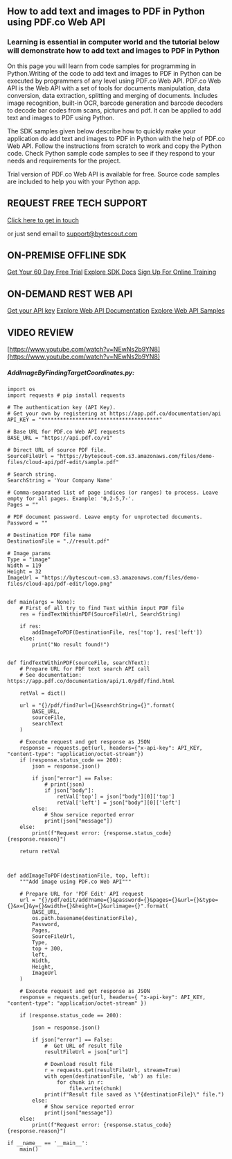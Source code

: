 ## How to add text and images to PDF in Python using PDF.co Web API

### Learning is essential in computer world and the tutorial below will demonstrate how to add text and images to PDF in Python

On this page you will learn from code samples for programming in Python.Writing of the code to add text and images to PDF in Python can be executed by programmers of any level using PDF.co Web API. PDF.co Web API is the Web API with a set of tools for documents manipulation, data conversion, data extraction, splitting and merging of documents. Includes image recognition, built-in OCR, barcode generation and barcode decoders to decode bar codes from scans, pictures and pdf. It can be applied to add text and images to PDF using Python.

The SDK samples given below describe how to quickly make your application do add text and images to PDF in Python with the help of PDF.co Web API. Follow the instructions from scratch to work and copy the Python code. Check Python sample code samples to see if they respond to your needs and requirements for the project.

Trial version of PDF.co Web API is available for free. Source code samples are included to help you with your Python app.

## REQUEST FREE TECH SUPPORT

[Click here to get in touch](https://bytescout.zendesk.com/hc/en-us/requests/new?subject=PDF.co%20Web%20API%20Question)

or just send email to [support@bytescout.com](mailto:support@bytescout.com?subject=PDF.co%20Web%20API%20Question) 

## ON-PREMISE OFFLINE SDK 

[Get Your 60 Day Free Trial](https://bytescout.com/download/web-installer?utm_source=github-readme)
[Explore SDK Docs](https://bytescout.com/documentation/index.html?utm_source=github-readme)
[Sign Up For Online Training](https://academy.bytescout.com/)


## ON-DEMAND REST WEB API

[Get your API key](https://pdf.co/documentation/api?utm_source=github-readme)
[Explore Web API Documentation](https://pdf.co/documentation/api?utm_source=github-readme)
[Explore Web API Samples](https://github.com/bytescout/ByteScout-SDK-SourceCode/tree/master/PDF.co%20Web%20API)

## VIDEO REVIEW

[https://www.youtube.com/watch?v=NEwNs2b9YN8](https://www.youtube.com/watch?v=NEwNs2b9YN8)




<!-- code block begin -->

##### **AddImageByFindingTargetCoordinates.py:**
    
```
import os
import requests # pip install requests

# The authentication key (API Key).
# Get your own by registering at https://app.pdf.co/documentation/api
API_KEY = "**************************************"

# Base URL for PDF.co Web API requests
BASE_URL = "https://api.pdf.co/v1"

# Direct URL of source PDF file.
SourceFileUrl = "https://bytescout-com.s3.amazonaws.com/files/demo-files/cloud-api/pdf-edit/sample.pdf"

# Search string.
SearchString = 'Your Company Name'

# Comma-separated list of page indices (or ranges) to process. Leave empty for all pages. Example: '0,2-5,7-'.
Pages = ""

# PDF document password. Leave empty for unprotected documents.
Password = ""

# Destination PDF file name
DestinationFile = ".//result.pdf"

# Image params
Type = "image"
Width = 119
Height = 32
ImageUrl = "https://bytescout-com.s3.amazonaws.com/files/demo-files/cloud-api/pdf-edit/logo.png"


def main(args = None):
    # First of all try to find Text within input PDF file
    res = findTextWithinPDF(SourceFileUrl, SearchString)

    if res:
        addImageToPDF(DestinationFile, res['top'], res['left'])
    else:
        print("No result found!")


def findTextWithinPDF(sourceFile, searchText):
    # Prepare URL for PDF text search API call
    # See documentation: https://app.pdf.co/documentation/api/1.0/pdf/find.html

    retVal = dict()

    url = "{}/pdf/find?url={}&searchString={}".format(
        BASE_URL,
        sourceFile,
        searchText
    )

    # Execute request and get response as JSON
    response = requests.get(url, headers={"x-api-key": API_KEY, "content-type": "application/octet-stream"})
    if (response.status_code == 200):
        json = response.json()

        if json["error"] == False:
            # print(json)
            if json["body"]:
                retVal['top'] = json["body"][0]['top']
                retVal['left'] = json["body"][0]['left']
        else:
            # Show service reported error
            print(json["message"])
    else:
        print(f"Request error: {response.status_code} {response.reason}")

    return retVal



def addImageToPDF(destinationFile, top, left):
    """Add image using PDF.co Web API"""

    # Prepare URL for 'PDF Edit' API request
    url = "{}/pdf/edit/add?name={}&password={}&pages={}&url={}&type={}&x={}&y={}&width={}&height={}&urlimage={}".format(
        BASE_URL,
        os.path.basename(destinationFile),
        Password,
        Pages,
        SourceFileUrl,
        Type,
        top + 300,
        left,
        Width,
        Height,
        ImageUrl
    )

    # Execute request and get response as JSON
    response = requests.get(url, headers={ "x-api-key": API_KEY, "content-type": "application/octet-stream" })

    if (response.status_code == 200):

        json = response.json()

        if json["error"] == False:
            #  Get URL of result file
            resultFileUrl = json["url"]

            # Download result file
            r = requests.get(resultFileUrl, stream=True)
            with open(destinationFile, 'wb') as file:
                for chunk in r:
                    file.write(chunk)
            print(f"Result file saved as \"{destinationFile}\" file.")
        else:
            # Show service reported error
            print(json["message"])
    else:
        print(f"Request error: {response.status_code} {response.reason}")

if __name__ == '__main__':
    main()
```

<!-- code block end -->